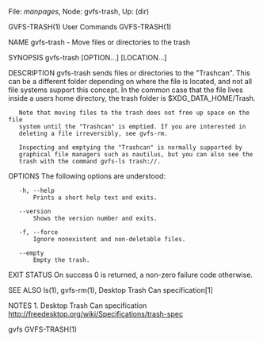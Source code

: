 File: *manpages*,  Node: gvfs-trash,  Up: (dir)

GVFS-TRASH(1)                    User Commands                   GVFS-TRASH(1)



NAME
       gvfs-trash - Move files or directories to the trash

SYNOPSIS
       gvfs-trash [OPTION...] [LOCATION...]

DESCRIPTION
       gvfs-trash sends files or directories to the "Trashcan". This can be a
       different folder depending on where the file is located, and not all
       file systems support this concept. In the common case that the file
       lives inside a users home directory, the trash folder is
       $XDG_DATA_HOME/Trash.

       Note that moving files to the trash does not free up space on the file
       system until the "Trashcan" is emptied. If you are interested in
       deleting a file irreversibly, see gvfs-rm.

       Inspecting and emptying the "Trashcan" is normally supported by
       graphical file managers such as nautilus, but you can also see the
       trash with the command gvfs-ls trash://.

OPTIONS
       The following options are understood:

       -h, --help
           Prints a short help text and exits.

       --version
           Shows the version number and exits.

       -f, --force
           Ignore nonexistent and non-deletable files.

       --empty
           Empty the trash.

EXIT STATUS
       On success 0 is returned, a non-zero failure code otherwise.

SEE ALSO
       ls(1), gvfs-rm(1), Desktop Trash Can specification[1]

NOTES
        1. Desktop Trash Can specification
           http://freedesktop.org/wiki/Specifications/trash-spec



gvfs                                                             GVFS-TRASH(1)
